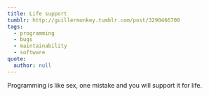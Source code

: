 ```yaml
---
title: Life support
tumblr: http://guillermonkey.tumblr.com/post/3290466700
tags:
  - programming
  - bugs
  - maintainability
  - software
quote:
  author: null
---
```


Programming is like sex, one mistake and you will support it for life.
